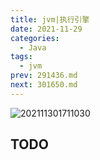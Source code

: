 ```yaml
---
title: jvm|执行引擎
date: 2021-11-29
categories:
  - Java
tags:
  - jvm
prev: 291436.md
next: 301650.md
---
```


![202111301711030](https://cdn.jsdelivr.net/gh/qbmzc/images/2021/202111301711030.png)

<!-- more -->

## TODO


